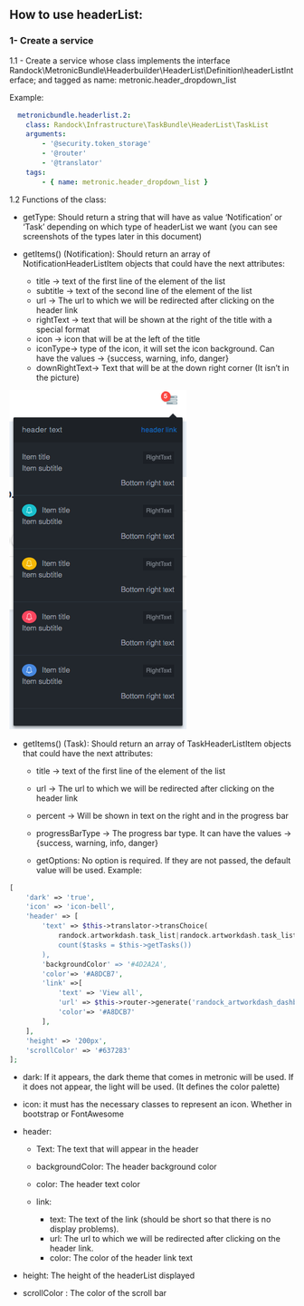 ## How to use headerList:
 
### 1- Create a service 

1.1 - Create a service whose class implements the interface Randock\MetronicBundle\Headerbuilder\HeaderList\Definition\headerListInterface; and tagged as name: metronic.header_dropdown_list

Example: 
```yaml
  metronicbundle.headerlist.2:
    class: Randock\Infrastructure\TaskBundle\HeaderList\TaskList
    arguments:
        - '@security.token_storage'
        - '@router'
        - '@translator'
    tags:
        - { name: metronic.header_dropdown_list }
```

  
1.2 Functions of the class:
- getType: Should return a string that will have as value ‘Notification’ or ‘Task’ depending on which type of headerList we want (you can see screenshots of the types later in this document)
 
- getItems() (Notification): Should return an array of NotificationHeaderListItem objects that could have the next attributes:
  - title →  text of the first line of the element of the list
  - subtitle → text of the second line of the element of the list
  - url → The url to which we will be redirected after clicking on the header link
  - rightText → text that will be shown at the right of the title with a special format 
  - icon → icon that will be at the left of the title
  - iconType→ type of the icon, it will set the icon background. Can have the values → {success, warning, info, danger}
  - downRightText→ Text that will be at the down right corner (It isn’t in the picture)

![alt text](img/NotificationHeaderList.png)

- getItems() (Task): Should return an array of TaskHeaderListItem objects that could have the next attributes:
  - title →  text of the first line of the element of the list
  - url → The url to which we will be redirected after clicking on the header link
  - percent → Will be shown in text on the right and in the progress bar
  - progressBarType → The progress bar type. It can have the values → {success, warning, info, danger}

  - getOptions:
No option is required. If they are not passed, the default value will be used.
Example:
```php
[
    'dark' => 'true',
    'icon' => 'icon-bell',
    'header' => [
        'text' => $this->translator->transChoice(
            randock.artworkdash.task_list|randock.artworkdash.task_list_plural',
            count($tasks = $this->getTasks())
        ),
        'backgroundColor' => '#4D2A2A',
        'color'=> '#A8DCB7',
        'link' =>[
            'text' => 'View all',
            'url' => $this->router->generate('randock_artworkdash_dashboard_home'),
            'color'=> '#A8DCB7'
        ],
    ],
    'height' => '200px',
    'scrollColor' => '#637283'
];
```
- dark: If it appears, the dark theme that comes in metronic will be used. If it does not appear, the light will be used. (It defines the color palette)
 
- icon: it must has the necessary classes to represent an icon. Whether in bootstrap or FontAwesome
 
- header:
  - Text: The text that will appear in the header
  - backgroundColor: The header background color
  - color: The header text color
	
  - link:
    - text: The text of the link (should be short so that there is no display problems).
    - url: The url to which we will be redirected after clicking on the header link.
    - color: The color of the header link text
 
- height: The height of the headerList displayed
- scrollColor : The color of the scroll bar
 
 
